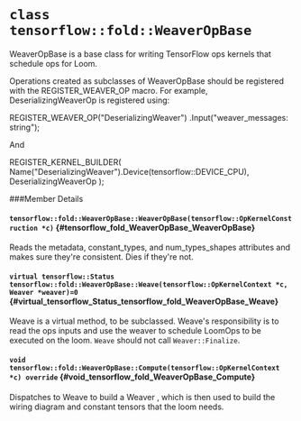 <!-- This file is machine generated: DO NOT EDIT! -->

# `class tensorflow::fold::WeaverOpBase`



WeaverOpBase is a base class for writing TensorFlow ops kernels that schedule ops for Loom.

Operations created as subclasses of WeaverOpBase should be registered with the REGISTER_WEAVER_OP macro. For example, DeserializingWeaverOp is registered using:

REGISTER_WEAVER_OP("DeserializingWeaver") .Input("weaver_messages: string");

And

REGISTER_KERNEL_BUILDER( Name("DeserializingWeaver").Device(tensorflow::DEVICE_CPU), DeserializingWeaverOp );

###Member Details

#### `tensorflow::fold::WeaverOpBase::WeaverOpBase(tensorflow::OpKernelConstruction *c)` {#tensorflow_fold_WeaverOpBase_WeaverOpBase}



Reads the metadata, constant_types, and num_types_shapes attributes and makes sure they&apos;re consistent. Dies if they&apos;re not.

#### `virtual tensorflow::Status tensorflow::fold::WeaverOpBase::Weave(tensorflow::OpKernelContext *c, Weaver *weaver)=0` {#virtual_tensorflow_Status_tensorflow_fold_WeaverOpBase_Weave}



Weave is a virtual method, to be subclassed. Weave&apos;s responsibility is to read the ops inputs and use the weaver to schedule LoomOps to be executed on the loom. `Weave` should not call ` Weaver::Finalize `.

#### `void tensorflow::fold::WeaverOpBase::Compute(tensorflow::OpKernelContext *c) override` {#void_tensorflow_fold_WeaverOpBase_Compute}



Dispatches to Weave to build a Weaver , which is then used to build the wiring diagram and constant tensors that the loom needs.
